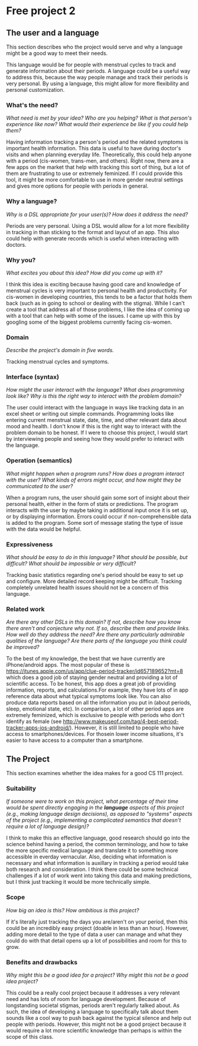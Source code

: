 # Free project 2


## The user and a language
This section describes who the project would serve and why a language might be a
good way to meet their needs.

This language would be for people with menstrual cycles to track and generate 
information about their periods. A language could be a useful way to address this, 
because the way people manage and track their periods is very personal. By using
a language, this might allow for more flexibility and personal customization.


### What's the need?
_What need is met by your idea? Who are you helping? What is that person's
experience like now? What would their experience be like if you could help 
them?_

Having information tracking a person's period and the related symptoms is
important health information. This data is useful to have during doctor's
visits and when planning everyday life. Theoretically, this could help
anyone with a period (cis-women, trans-men, and others). Right now,
there are a few apps on the market that help with tracking this sort
of thing, but a lot of them are frustrating to use or extremely feminized.
If I could provide this tool, it might be more comfortable to use in
more gender neutral settings and gives more options for people with
periods in general.


### Why a language?
_Why is a DSL appropriate for your user(s)? How does it address the need?_

Periods are very personal. Using a DSL would allow for a lot more flexibility
in tracking in than sticking to the format and layout of an app. This also
could help with generate records which is useful when interacting with doctors.

### Why you?
_What excites you about this idea? How did you come up with it?_

I think this idea is exciting because having good care and knowledge of 
menstrual cycles is very important to personal health and productivity.
For cis-women in developing countries, this tends to be a factor that 
holds them back (such as in going to school or dealing with the stigma).
While I can't create a tool that address all of those problems, I like
the idea of coming up with a tool that can help with some of the issues.
I came up with this by googling some of the biggest problems currently 
facing cis-women.

### Domain
_Describe the project's domain in five words._

Tracking menstrual cycles and symptoms.


### Interface (syntax)
_How might the user interact with the language? What does programming look 
like? Why is this the right way to interact with the problem domain?_ 

The user could interact with the language in ways like tracking data in 
an excel sheet or writing out simple commands. Programming looks like
entering current menstrual state, date, time, and other relevant data about
mood and health. I don't know if this is the right way to interact with 
the problem domain to be honest. If I were to choose this project, I would
start by interviewing people and seeing how they would prefer to interact
with the language.

### Operation (semantics)
_What might happen when a program runs? How does a program interact with the
user? What kinds of errors might occur, and how might they be communicated to
the user?_

When a program runs, the user should gain some sort of insight about their 
personal health, either in the form of stats or predictions. The program interacts
with the user by maybe taking in additional input once it is set up, or 
by displaying information. Errors could occur if non-comprehensible
data is added to the program. Some sort of message stating the type of issue
with the data would be helpful.


### Expressiveness
_What should be easy to do in this language? What should be possible, but
difficult? What should be impossible or very difficult?_

Tracking basic statistics regarding one's period should be easy to set up
and configure. More detailed record keeping might be difficult. Tracking
completely unrelated health issues should not be a concern of this language.


### Related work
_Are there any other DSLs in this domain? If not, describe how you know there
aren't and conjecture why not. If so, describe them and provide links. How well 
do they address the need? Are there any particularly admirable qualities of the
language? Are there parts of the language you think could be improved?_

To the best of my knowledge, the best that we have currently are iPhone/android
apps. The most popular of these is https://itunes.apple.com/us/app/clue-period-tracker/id657189652?mt=8
which does a good job of staying gender neutral and providing a lot of scientific access.
To be honest, this app does a great job of providing information, reports, and calculations.For
example, they have lots of in app reference data about what typical symptoms look like. You 
can also produce data reports based on all the information you put in (about periods, sleep,
emotional state, etc). In comparison, a lot of other period apps are extremely feminized,
which is exclusive to people with periods who don't identify as female (see http://www.makeuseof.com/tag/4-best-period-tracker-apps-ios-android/). However, it is still 
limited to people who have access to smartphones/devices. For thosein lower income situations, 
it's easier to have access to a computer than a smartphone.

## The Project
This section examines whether the idea makes for a good CS 111 project.


### Suitability
_If someone were to work on this project, what percentage of their time would be
spent directly engaging in the **language** aspects of this project (e.g.,
making language design decisions), as opposed to "systems" aspects of the
project (e.g., implementing a complicated semantics that doesn't require a lot
of language design)?_

I think to make this an effective language, good research should go into the 
science behind having a period, the common terminology, and how to take the 
more specific medical language and translate it to something more accessible
in everday vernacular. Also, deciding what information is necessary and what
information is auxillary in tracking a period would take both research and
consideration. I think there could be some technical challenges if a lot of 
work went into taking this data and making predictions, but I think just
tracking it would be more technically simple.

### Scope
_How big an idea is this? How ambitious is this project?_

If it's literally just tracking the days you are/aren't on your period, 
then this could be an incredibly easy project (doable in less than an hour).
However, adding more detail to the type of data a user can manage and what 
they could do with that detail opens up a lot of possibilities and room
for this to grow.


### Benefits and drawbacks
_Why might this be a good idea for a project? Why might this not be a good idea 
project?_

This could be a really cool project because it addresses a very relevant need and has
lots of room for language development. Because of longstanding societal stigmas, periods
aren't regularly talked about. As such, the idea of developing a language to specifically
talk about them sounds like a cool way to push back against the typical silence and help 
out people with periods. However, this might not be a good project because it would 
require a lot more scientific knowledge than perhaps is within the scope of this class.


